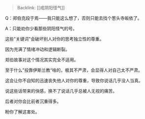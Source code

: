 > Backlink: [[戒阴阳怪气]]

Q：郑伯克段于焉——我只能这么想了，否则只能去找个葱头寺皈依了。

A：只能劝你少看那些阴阳怪气的号。

这些"关键词"会破坏别人对你的思考独立性的尊重。

因为充满了情绪冲动和逻辑断裂。

郑伯故事对这个情况其实完全不适用。

至于什么"投靠伊斯兰教“啥的，极其不严肃，会显得人对自己太不严肃。

这会让你不自知的迅速丧失他人对你的尊重，导致你说话几乎没人当真。

说这些话带来的快感，换不了说话几乎总被人无视的痛苦。

后者对你会比前者沉重得多。

盼你了解这害处。
